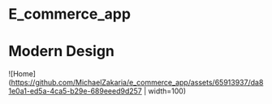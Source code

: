 # E_commerce_app

 # Modern Design
![Home](https://github.com/MichaelZakaria/e_commerce_app/assets/65913937/da81e0a1-ed5a-4ca5-b29e-689eeed9d257 | width=100)
